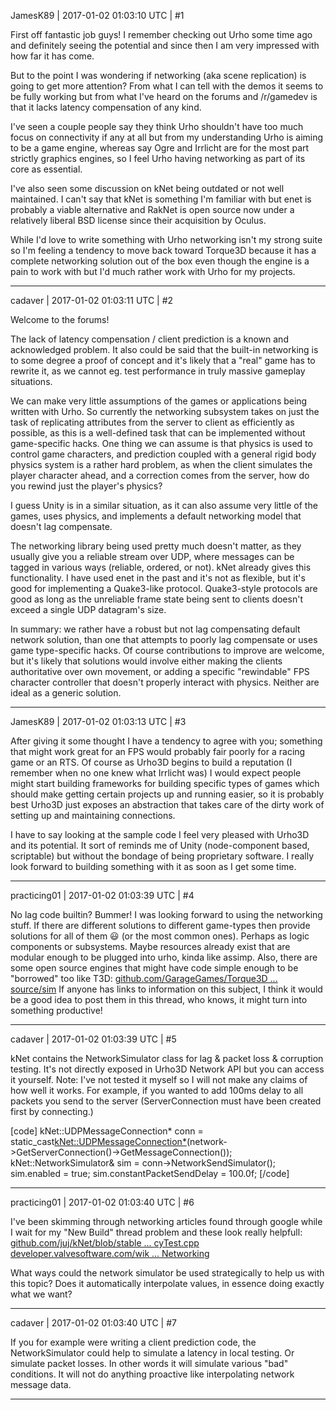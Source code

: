 JamesK89 | 2017-01-02 01:03:10 UTC | #1

First off fantastic job guys! I remember checking out Urho some time ago and definitely seeing the potential and since then I am very impressed with how far it has come.

But to the point I was wondering if networking (aka scene replication) is going to get more attention?
From what I can tell with the demos it seems to be fully working but from what I've heard on the forums and /r/gamedev is that it lacks latency compensation of any kind.

I've seen a couple people say they think Urho shouldn't have too much focus on connectivity if any at all but from my understanding Urho is aiming to be a game engine, whereas say Ogre and Irrlicht are for the most part strictly graphics engines, so I feel Urho having networking as part of its core as essential.

I've also seen some discussion on kNet being outdated or not well maintained.
I can't say that kNet is something I'm familiar with but enet is probably a viable alternative and RakNet is open source now under a relatively liberal BSD license since their acquisition by Oculus.

While I'd love to write something with Urho networking isn't my strong suite so I'm feeling a tendency to move back toward Torque3D because it has a complete networking solution out of the box even though the engine is a pain to work with but I'd much rather work with Urho for my projects.

-------------------------

cadaver | 2017-01-02 01:03:11 UTC | #2

Welcome to the forums!

The lack of latency compensation / client prediction is a known and acknowledged problem. It also could be said that the built-in networking is to some degree a proof of concept and it's likely that a "real" game has to rewrite it, as we cannot eg. test performance in truly massive gameplay situations. 

We can make very little assumptions of the games or applications being written with Urho. So currently the networking subsystem takes on just the task of replicating attributes from the server to client as efficiently as possible, as this is a well-defined task that can be implemented without game-specific hacks. One thing we can assume is that physics is used to control game characters, and prediction coupled with a general rigid body physics system is a rather hard problem, as when the client simulates the player character ahead, and a correction comes from the server, how do you rewind just the player's physics?

I guess Unity is in a similar situation, as it can also assume very little of the games, uses physics, and implements a default networking model that doesn't lag compensate.

The networking library being used pretty much doesn't matter, as they usually give you a reliable stream over UDP, where messages can be tagged in various ways (reliable, ordered, or not). kNet already gives this functionality. I have used enet in the past and it's not as flexible, but it's good for implementing a Quake3-like protocol. Quake3-style protocols are good as long as the unreliable frame state being sent to clients doesn't exceed a single UDP datagram's size.

In summary: we rather have a robust but not lag compensating default network solution, than one that attempts to poorly lag compensate or uses game type-specific hacks. Of course contributions to improve are welcome, but it's likely that solutions would involve either making the clients authoritative over own movement, or adding a specific "rewindable" FPS character controller that doesn't properly interact with physics. Neither are ideal as a generic solution.

-------------------------

JamesK89 | 2017-01-02 01:03:13 UTC | #3

After giving it some thought I have a tendency to agree with you; something that might work great for an FPS would probably fair poorly for a racing game or an RTS.
Of course as Urho3D begins to build a reputation (I remember when no one knew what Irrlicht was) I would expect people might start building frameworks for building specific types of games which should make getting certain projects up and running easier, so it is probably best Urho3D just exposes an abstraction that takes care of the dirty work of setting up and maintaining connections.

I have to say looking at the sample code I feel very pleased with Urho3D and its potential.
It sort of reminds me of Unity (node-component based, scriptable) but without the bondage of being proprietary software.
I really look forward to building something with it as soon as I get some time.

-------------------------

practicing01 | 2017-01-02 01:03:39 UTC | #4

No lag code builtin?  Bummer!  I was looking forward to using the networking stuff.  If there are different solutions to different game-types then provide solutions for all of them :smiley: (or the most common ones).  Perhaps as logic components or subsystems.  Maybe resources already exist that are modular enough to be plugged into urho, kinda like assimp.  Also, there are some open source engines that might have code simple enough to be "borrowed" too like T3D: [github.com/GarageGames/Torque3D ... source/sim](https://github.com/GarageGames/Torque3D/tree/development/Engine/source/sim)  If anyone has links to information on this subject, I think it would be a good idea to post them in this thread, who knows, it might turn into something productive!

-------------------------

cadaver | 2017-01-02 01:03:39 UTC | #5

kNet contains the NetworkSimulator class for lag & packet loss & corruption testing. It's not directly exposed in Urho3D Network API but you can access it yourself. Note: I've not tested it myself so I will not make any claims of how well it works. For example, if you wanted to add 100ms delay to all packets you send to the server (ServerConnection must have been created first by connecting.)

[code]
    kNet::UDPMessageConnection* conn = static_cast<kNet::UDPMessageConnection*>(network->GetServerConnection()->GetMessageConnection());
    kNet::NetworkSimulator& sim = conn->NetworkSendSimulator();
    sim.enabled = true;
    sim.constantPacketSendDelay = 100.0f;
[/code]

-------------------------

practicing01 | 2017-01-02 01:03:40 UTC | #6

I've been skimming through networking articles found through google while I wait for my "New Build" thread problem and these look really helpfull:
[github.com/juj/kNet/blob/stable ... cyTest.cpp](https://github.com/juj/kNet/blob/stable/samples/LatencyTest/LatencyTest.cpp)
[developer.valvesoftware.com/wik ... Networking](https://developer.valvesoftware.com/wiki/Source_Multiplayer_Networking)

What ways could the network simulator be used strategically to help us with this topic?  Does it automatically interpolate values, in essence doing exactly what we want?

-------------------------

cadaver | 2017-01-02 01:03:40 UTC | #7

If you for example were writing a client prediction code, the NetworkSimulator could help to simulate a latency in local testing. Or simulate packet losses. In other words it will simulate various "bad" conditions. It will not do anything proactive like interpolating network message data.

-------------------------


